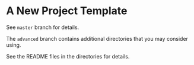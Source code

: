 # A New Project Template

See `master` branch for details.

The `advanced` branch contains additional directories that you may consider
using.

See the README files in the directories for details.
